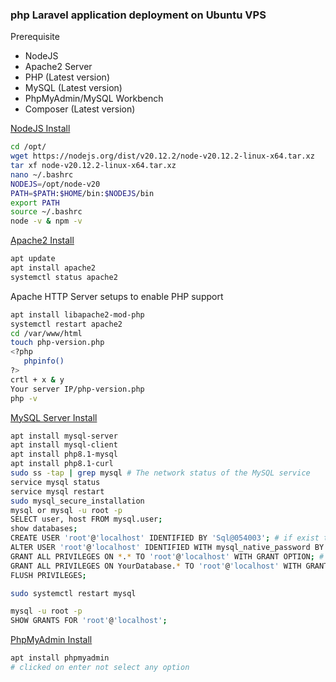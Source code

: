 ### php Laravel application deployment on Ubuntu VPS
Prerequisite
- NodeJS
- Apache2 Server
- PHP (Latest version)
- MySQL (Latest version)
- PhpMyAdmin/MySQL Workbench
- Composer (Latest version)

[NodeJS Install](https://nodejs.org/en/download/prebuilt-binaries/current)
```bash
cd /opt/
wget https://nodejs.org/dist/v20.12.2/node-v20.12.2-linux-x64.tar.xz
tar xf node-v20.12.2-linux-x64.tar.xz
nano ~/.bashrc
NODEJS=/opt/node-v20
PATH=$PATH:$HOME/bin:$NODEJS/bin
export PATH
source ~/.bashrc
node -v & npm -v
```

[Apache2 Install](https://httpd.apache.org/)
```bash
apt update
apt install apache2
systemctl status apache2
```

Apache HTTP Server setups to enable PHP support
```bash
apt install libapache2-mod-php
systemctl restart apache2
cd /var/www/html
touch php-version.php
<?php
   phpinfo()
?>
crtl + x & y
Your server IP/php-version.php
php -v
```

[MySQL Server Install](https://ubuntu.com/server/docs/install-and-configure-a-mysql-server)
```bash
apt install mysql-server
apt install mysql-client
apt install php8.1-mysql
apt install php8.1-curl
sudo ss -tap | grep mysql # The network status of the MySQL service
service mysql status
service mysql restart
sudo mysql_secure_installation
mysql or mysql -u root -p
SELECT user, host FROM mysql.user;
show databases;
CREATE USER 'root'@'localhost' IDENTIFIED BY 'Sql@054003'; # if exist then
ALTER USER 'root'@'localhost' IDENTIFIED WITH mysql_native_password BY 'Sql@054003';
GRANT ALL PRIVILEGES ON *.* TO 'root'@'localhost' WITH GRANT OPTION; # or
GRANT ALL PRIVILEGES ON YourDatabase.* TO 'root'@'localhost' WITH GRANT OPTION;
FLUSH PRIVILEGES;
```
```bash
sudo systemctl restart mysql
```
```bash
mysql -u root -p
SHOW GRANTS FOR 'root'@'localhost';
```

[PhpMyAdmin Install](https://www.phpmyadmin.net/)
```bash
apt install phpmyadmin
# clicked on enter not select any option
```
